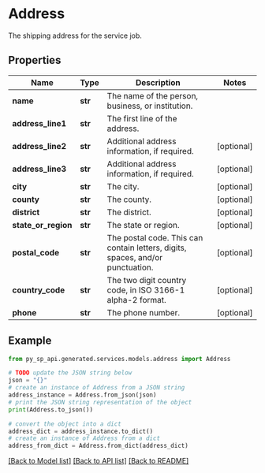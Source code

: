 # Address

The shipping address for the service job.

## Properties

Name | Type | Description | Notes
------------ | ------------- | ------------- | -------------
**name** | **str** | The name of the person, business, or institution. | 
**address_line1** | **str** | The first line of the address. | 
**address_line2** | **str** | Additional address information, if required. | [optional] 
**address_line3** | **str** | Additional address information, if required. | [optional] 
**city** | **str** | The city. | [optional] 
**county** | **str** | The county. | [optional] 
**district** | **str** | The district. | [optional] 
**state_or_region** | **str** | The state or region. | [optional] 
**postal_code** | **str** | The postal code. This can contain letters, digits, spaces, and/or punctuation. | [optional] 
**country_code** | **str** | The two digit country code, in ISO 3166-1 alpha-2 format. | [optional] 
**phone** | **str** | The phone number. | [optional] 

## Example

```python
from py_sp_api.generated.services.models.address import Address

# TODO update the JSON string below
json = "{}"
# create an instance of Address from a JSON string
address_instance = Address.from_json(json)
# print the JSON string representation of the object
print(Address.to_json())

# convert the object into a dict
address_dict = address_instance.to_dict()
# create an instance of Address from a dict
address_from_dict = Address.from_dict(address_dict)
```
[[Back to Model list]](../README.md#documentation-for-models) [[Back to API list]](../README.md#documentation-for-api-endpoints) [[Back to README]](../README.md)


